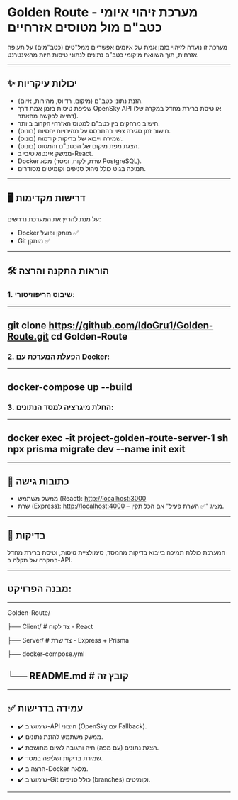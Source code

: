 # Golden Route - מערכת זיהוי איומי כטב"ם מול מטוסים אזרחיים

מערכת זו נועדה לזיהוי בזמן אמת של איומים אפשריים ממל"טים (כטב"מים) על תעופה אזרחית, תוך השוואת מיקומי כטב"ם נתונים לנתוני טיסות חיות מהאינטרנט.

---

## ✨ יכולות עיקריות

- הזנת נתוני כטב"ם (מיקום, רדיוס, מהירות, איום).
- שליפת טיסות בזמן אמת דרך OpenSky API (או טיסת ברירת מחדל במקרה של דחייה לבקשה מהאתר).
- חישוב מרחקים בין כטב"ם למטוס האזרחי הקרוב ביותר.
- חישוב זמן סגירה צפוי בהתבסס על מהירויות יחסיות (בונוס).
- שמירה וייבוא של בדיקות קודמות (בונוס).
- הצגת מפת מיקום של הכטב"ם והמטוס (בונוס).
- ממשק אינטואיטיבי ב-React.
- Docker מלא (שרת, לקוח, ומסד PostgreSQL).
- תמיכה בגיט כולל ניהול סניפים וקומיטים מסודרים.

---

## 🖥️ דרישות מקדימות

על מנת להריץ את המערכת נדרשים:

- Docker מותקן ופועל ✅
- Git מותקן ✅

---

## 🛠️ הוראות התקנה והרצה

### 1. שיבוט הריפוזיטורי:

------
git clone https://github.com/IdoGru1/Golden-Route.git
cd Golden-Route
------

### 2. הפעלת המערכת עם Docker:

------
docker-compose up --build
------

### 3. החלת מיגרציה למסד הנתונים:

------
docker exec -it project-golden-route-server-1 sh
npx prisma migrate dev --name init
exit
------

---

## 🔗 כתובות גישה

- ממשק משתמש (React): [http://localhost:3000](http://localhost:3000)
- שרת (Express): [http://localhost:4000](http://localhost:4000) – מציג "✅ השרת פעיל" אם הכל תקין.

---

## 🧪 בדיקות

המערכת כוללת תמיכה בייבוא בדיקות מהמסד, סימולציית טיסות, וטיסת ברירת מחדל במקרה של תקלה ב-API.

---

## מבנה הפרויקט:

------
Golden-Route/

├── Client/           # צד לקוח - React

├── Server/           # צד שרת - Express + Prisma

├── docker-compose.yml

└── README.md         # קובץ זה
------

---

## ✅ עמידה בדרישות

- ✔️ שימוש ב-API חיצוני (OpenSky עם Fallback).
- ✔️ ממשק משתמש להזנת נתונים.
- ✔️ הצגת נתונים (עם מפה) חיה ותגובה לאיום מחושבת.
- ✔️ שמירת בדיקות ושליפה במסד.
- ✔️ הרצה ב-Docker מלאה.
- ✔️ שימוש ב-Git כולל סניפים (branches) וקומיטים.

---
